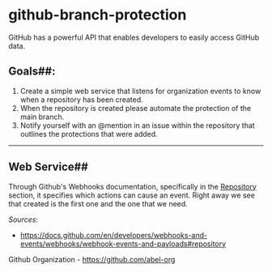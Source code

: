 # github-branch-protection

GitHub has a powerful API that enables developers to easily access GitHub data.

## Goals##:
1) Create a simple web service that listens for organization events to know when a repository has been created.
2) When the repository is created please automate the protection of the main branch.
3) Notify yourself with an @mention in an issue within the repository that outlines the protections that were added.

----------------------

## Web Service##
Through Github's Webhooks documentation, specifically in the [Repository](https://docs.github.com/en/developers/webhooks-and-events/webhooks/webhook-events-and-payloads#repository) section, it specifies which actions can cause an event. Right away we see that created is the first one and the one that we need. 













*Sources*:
  * https://docs.github.com/en/developers/webhooks-and-events/webhooks/webhook-events-and-payloads#repository

Github Organization - https://github.com/abel-org
